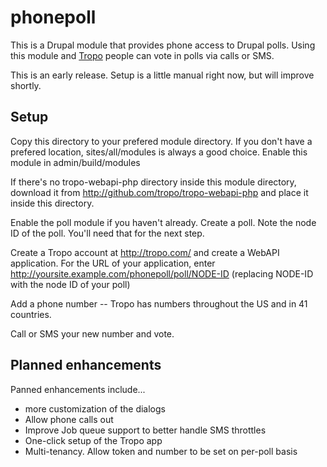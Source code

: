 phonepoll
=========

This is a Drupal module that provides phone access to Drupal polls. Using this module and [Tropo](http://tropo.com/) people can vote in polls via calls or SMS.

This is an early release. Setup is a little manual right now, but will improve shortly.

Setup
-----

Copy this directory to your prefered module directory. If you don't have a prefered location, sites/all/modules is always a good choice. Enable this module in admin/build/modules

If there's no tropo-webapi-php directory inside this module directory, download it from http://github.com/tropo/tropo-webapi-php and place it inside this directory.

Enable the poll module if you haven't already. Create a poll. Note the node ID of the poll. You'll need that for the next step.

Create a Tropo account at http://tropo.com/ and create a WebAPI application. For the URL of your application, enter http://yoursite.example.com/phonepoll/poll/NODE-ID (replacing NODE-ID with the node ID of your poll)

Add a phone number -- Tropo has numbers throughout the US and in 41 countries.

Call or SMS your new number and vote.

Planned enhancements
--------------------

Panned enhancements include...

* more customization of the dialogs
* Allow phone calls out
* Improve Job queue support to better handle SMS throttles
* One-click setup of the Tropo app
* Multi-tenancy. Allow token and number to be set on per-poll basis